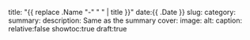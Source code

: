 title: "{{ replace .Name "-" " " | title }}"
date:{{ .Date }}
slug:
category:
summary:
description: Same as the summary
cover:
  image:
  alt:
  caption:
  relative:false
  showtoc:true
  draft:true